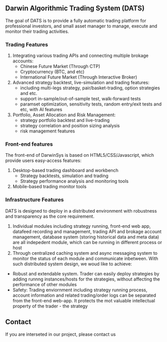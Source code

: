 ## Darwin Algorithmic Trading System (DATS)

The goal of DATS is to provide a fully automatic trading platform for professional investors, and small asset manager to manage, execute and monitor their trading activities.

### Trading Features
1. Integrating various trading APIs and connecting multiple brokage accounts:
    - Chinese Future Market (Through CTP)
    - Cryptocurrency (BTC, and etc)
    - International Future Market (Through Interactive Broker)
2. Advanced strategy backtest, live-simulation and trading features: 
    - including multi-legs strategy, pair/basket-trading, option strategies and etc. 
    - support in-sample/out-of-sample test, walk-forward tests 
    - paramset optimization, sensitivity tests, random entry/exit tests and etc, with AI features
3. Portfolio, Asset Allocation and Risk Management:
    - strategy portfolio backtest and live-trading
    - strategy correlation and position sizing analysis
    - risk management features

### Front-end features
The front-end of DarwinSys is based on HTML5/CSS/Javascript, which provide users easy-access features:
1. Desktop-based trading dashboard and workbench
    - Strategy backtests, simulation and trading
    - Strategy performance analysis and monitoring tools  
2. Mobile-based trading monitor tools

### Infrastructure Features
DATS is designed to deploy in a distributed environment with robustness and transparency as the core requirement. 
1. Individual modules including strategy running, front-end web app, datafeed recording and management, trading API and brokage account management, database system (storing historical data and meta data) are all indepedent module, which can be running in different process or host
2. Through centralized caching system and async messaging system to monitor the status of each module and communicate inbetween. 
With such distributed system design, we woud like to achieve:
- Robust and extendable system. Trader can easily deploy strategies by adding runnng instances/hosts for the strategies, without affecting the performance of other modules
- Safety: Trading enviornment including strategy running process, account information and related trading/order logs can be separated from the front-end web-app. It protects the mot valuable intellectual property of the trader - the strategy

## Contact
If you are interseted in our project, please contact us 


